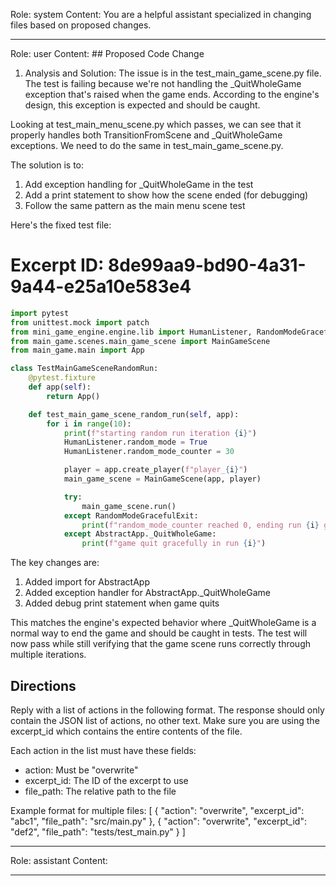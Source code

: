 Role: system
Content: You are a helpful assistant specialized in changing files based on proposed changes.
__________________
Role: user
Content: ## Proposed Code Change
1. Analysis and Solution:
The issue is in the test_main_game_scene.py file. The test is failing because we're not handling the _QuitWholeGame exception that's raised when the game ends. According to the engine's design, this exception is expected and should be caught.

Looking at test_main_menu_scene.py which passes, we can see that it properly handles both TransitionFromScene and _QuitWholeGame exceptions. We need to do the same in test_main_game_scene.py.

The solution is to:
1. Add exception handling for _QuitWholeGame in the test
2. Add a print statement to show how the scene ended (for debugging)
3. Follow the same pattern as the main menu scene test

Here's the fixed test file:

# Excerpt ID: 8de99aa9-bd90-4a31-9a44-e25a10e583e4
```python main_game/tests/test_main_game_scene.py
import pytest
from unittest.mock import patch
from mini_game_engine.engine.lib import HumanListener, RandomModeGracefulExit, AbstractApp
from main_game.scenes.main_game_scene import MainGameScene
from main_game.main import App

class TestMainGameSceneRandomRun:
    @pytest.fixture
    def app(self):
        return App()

    def test_main_game_scene_random_run(self, app):
        for i in range(10):
            print(f"starting random run iteration {i}")
            HumanListener.random_mode = True
            HumanListener.random_mode_counter = 30

            player = app.create_player(f"player_{i}")
            main_game_scene = MainGameScene(app, player)

            try:
                main_game_scene.run()
            except RandomModeGracefulExit:
                print(f"random_mode_counter reached 0, ending run {i} gracefully")
            except AbstractApp._QuitWholeGame:
                print(f"game quit gracefully in run {i}")
```

The key changes are:
1. Added import for AbstractApp
2. Added exception handler for AbstractApp._QuitWholeGame
3. Added debug print statement when game quits

This matches the engine's expected behavior where _QuitWholeGame is a normal way to end the game and should be caught in tests. The test will now pass while still verifying that the game scene runs correctly through multiple iterations.

## Directions
Reply with a list of actions in the following format. The response should only contain the JSON list of actions, no other text.
Make sure you are using the excerpt_id which contains the entire contents of the file.

Each action in the list must have these fields:
- action: Must be "overwrite"
- excerpt_id: The ID of the excerpt to use
- file_path: The relative path to the file

Example format for multiple files:
[
    {
        "action": "overwrite",
        "excerpt_id": "abc1",
        "file_path": "src/main.py"
    },
    {
        "action": "overwrite",
        "excerpt_id": "def2",
        "file_path": "tests/test_main.py"
    }
]
__________________
Role: assistant
Content: 
__________________
